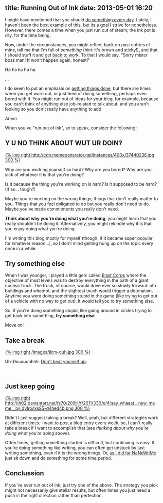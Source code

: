 title: Running Out of Ink
date: 2013-05-01 16:20
---
I might have mentioned that you should [do something every day](/2013/04/13/do-something-everyday/). Lately, I haven't been the best example of this, but its a goal I strive for nonetheless. However, there comes a time when you just run out of steam; the ink pot is dry, for the time being.

Now, under the circumstances, you might reflect back on past entries of mine, tell me that I'm full of *something* (hint: it's brown and sticky!), and that I should stuff it and [get back to work](/2012/06/04/the-importance-of-doing/). To that I would say, "Sorry mister boss man! It won't happen again, honest!"

Ha ha ha ha ha.

...

I do seem to put an emphasis on [getting things done](/2012/06/04/the-importance-of-doing/), but there are times when you get worn out, or just tired of doing something, perhaps even bored with it. You might run out of ideas for your blog, for example, because you can't think of anything else job-related to talk about, and you aren't looking so you don't really have anything to add.

*Ahem*

When you've "run out of ink", so to speak, consider the following:

## Y U NO THINK ABOUT WUT UR DOIN?

[{% img right http://cdn.memegenerator.net/instances/400x/37440236.jpg 300 %}](http://memegenerator.net/instance/37440236)

Why are you working yourself so hard? Why are you bored? Why are you sick of whatever it is that you're doing?

Is it because the thing you're working on is hard? Is it supposed to be hard? (If so... tough?)

Maybe you're working on the wrong things; things that don't really matter to you. Things that you feel obligated to do but you really don't need to do. Maybe you've made commitments you really don't need.

**Think about why you're doing what you're doing**; you might learn that you really shouldn't be doing it. Alternatively, you might rekindle why it is that you enjoy doing what you're doing.

I'm writing this blog mostly for myself (though, if it became super popular for whatever reason...), so I don't mind getting hung up on the topic every once in a while. 

## Try something else

When I was younger, I played a little gem called [Blast Corps](http://en.wikipedia.org/wiki/Blast_Corps) where the objective of most levels was to destroy everything in the path of a giant nuclear truck. The truck, of course, would drive ever so slowly forward into buildings and whatnot, and the slightest touch would trigger a detonation. Anytime you were doing something stupid in the game (like trying to get out of a vehicle with no way to get out), it would tell you to try something else.

So, if you're doing something stupid, like going around in circles trying to get back into something, **try something else**

Move on!

## Take a break

[{% img right /images/jlcm-duh.jpg 300 %}](http://www.digitalpimponline.com/strips.php?title=movie&id=24)

Uh-Duuuuuhhhh. [Don't beat yourself up](/2012/06/06/dont-beat-yourself-up/).

<br style='clear: both;'/>

## Just keep going

[{% img right http://th02.deviantart.net/fs70/200H/f/2011/330/e/4/say_whaaat__new_meme__by_dylrocks95-d4hed4b.png 300 %}](http://www.deviantart.com/art/SAY-WHAAAT-New-meme-271088363)

Didn't I just suggest taking a break? Well, yeah, but different strategies work at different times. I want to post a blog entry every week, so, I can't really take a break if I want to accomplish that (see *thinking about why you're doing what you're doing* above).

Often times, getting something started is difficult, but continuing is easy. If you're doing something like writing, you can often get unstuck by just writing something, even if it is the wrong things. Or, [as I did for NaNoWriMo](/2012/12/02/how-to-write-in-fifty-thousand-words-or-more/) just sit down and do something for some time period.

## Conclussion

If you've ever run out of ink, just try one of the above. The strategy you pick might not necessarily give stellar results, but often times you just need a push in the right direction rather than perfection.
